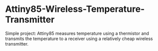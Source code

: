 # Attiny85-Wireless-Temperature-Transmitter
Simple project: Attiny85 measures temperature using a thermistor and transmits the temperature to a receiver using a relatively cheap wireless transmitter.

